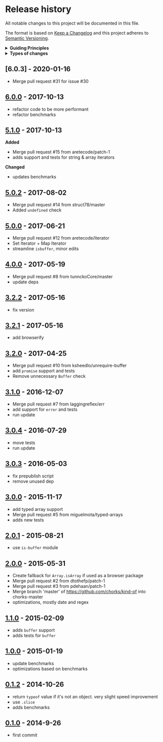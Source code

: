 # Release history

All notable changes to this project will be documented in this file.

The format is based on [Keep a Changelog](http://keepachangelog.com/en/1.0.0/)
and this project adheres to [Semantic Versioning](http://semver.org/spec/v2.0.0.html).

<details>
  <summary><strong>Guiding Principles</strong></summary>

- Changelogs are for humans, not machines.
- There should be an entry for every single version.
- The same types of changes should be grouped.
- Versions and sections should be linkable.
- The latest version comes first.
- The release date of each versions is displayed.
- Mention whether you follow Semantic Versioning.

</details>

<details>
  <summary><strong>Types of changes</strong></summary>

Changelog entries are classified using the following labels _(from [keep-a-changelog](http://keepachangelog.com/)_):

- `Added` for new features.
- `Changed` for changes in existing functionality.
- `Deprecated` for soon-to-be removed features.
- `Removed` for now removed features.
- `Fixed` for any bug fixes.
- `Security` in case of vulnerabilities.

</details>

## [6.0.3] - 2020-01-16

- Merge pull request #31 for issue #30

## [6.0.0] - 2017-10-13

- refactor code to be more performant
- refactor benchmarks

## [5.1.0] - 2017-10-13

**Added**

- Merge pull request #15 from aretecode/patch-1
- adds support and tests for string & array iterators

**Changed**

- updates benchmarks

## [5.0.2] - 2017-08-02

- Merge pull request #14 from struct78/master
- Added `undefined` check

## [5.0.0] - 2017-06-21

- Merge pull request #12 from aretecode/iterator
- Set Iterator + Map Iterator
- streamline `isbuffer`, minor edits

## [4.0.0] - 2017-05-19

- Merge pull request #8 from tunnckoCore/master
- update deps

## [3.2.2] - 2017-05-16

- fix version

## [3.2.1] - 2017-05-16

- add browserify

## [3.2.0] - 2017-04-25

- Merge pull request #10 from ksheedlo/unrequire-buffer
- add `promise` support and tests
- Remove unnecessary `Buffer` check

## [3.1.0] - 2016-12-07

- Merge pull request #7 from laggingreflex/err
- add support for `error` and tests
- run update

## [3.0.4] - 2016-07-29

- move tests
- run update

## [3.0.3] - 2016-05-03

- fix prepublish script
- remove unused dep

## [3.0.0] - 2015-11-17

- add typed array support
- Merge pull request #5 from miguelmota/typed-arrays
- adds new tests

## [2.0.1] - 2015-08-21

- use `is-buffer` module

## [2.0.0] - 2015-05-31

- Create fallback for `Array.isArray` if used as a browser package
- Merge pull request #2 from dtothefp/patch-1
- Merge pull request #3 from pdehaan/patch-1
- Merge branch 'master' of https://github.com/chorks/kind-of into chorks-master
- optimizations, mostly date and regex

## [1.1.0] - 2015-02-09

- adds `buffer` support
- adds tests for `buffer`

## [1.0.0] - 2015-01-19

- update benchmarks
- optimizations based on benchmarks

## [0.1.2] - 2014-10-26

- return `typeof` value if it's not an object. very slight speed improvement
- use `.slice`
- adds benchmarks

## [0.1.0] - 2014-9-26

- first commit

[6.0.0]: https://github.com/jonschlinkert/kind-of/compare/5.1.0...6.0.0

[5.1.0]: https://github.com/jonschlinkert/kind-of/compare/5.0.2...5.1.0

[5.0.2]: https://github.com/jonschlinkert/kind-of/compare/5.0.1...5.0.2

[5.0.1]: https://github.com/jonschlinkert/kind-of/compare/5.0.0...5.0.1

[5.0.0]: https://github.com/jonschlinkert/kind-of/compare/4.0.0...5.0.0

[4.0.0]: https://github.com/jonschlinkert/kind-of/compare/3.2.2...4.0.0

[3.2.2]: https://github.com/jonschlinkert/kind-of/compare/3.2.1...3.2.2

[3.2.1]: https://github.com/jonschlinkert/kind-of/compare/3.2.0...3.2.1

[3.2.0]: https://github.com/jonschlinkert/kind-of/compare/3.1.0...3.2.0

[3.1.0]: https://github.com/jonschlinkert/kind-of/compare/3.0.4...3.1.0

[3.0.4]: https://github.com/jonschlinkert/kind-of/compare/3.0.3...3.0.4

[3.0.3]: https://github.com/jonschlinkert/kind-of/compare/3.0.0...3.0.3

[3.0.0]: https://github.com/jonschlinkert/kind-of/compare/2.0.1...3.0.0

[2.0.1]: https://github.com/jonschlinkert/kind-of/compare/2.0.0...2.0.1

[2.0.0]: https://github.com/jonschlinkert/kind-of/compare/1.1.0...2.0.0

[1.1.0]: https://github.com/jonschlinkert/kind-of/compare/1.0.0...1.1.0

[1.0.0]: https://github.com/jonschlinkert/kind-of/compare/0.1.2...1.0.0

[0.1.2]: https://github.com/jonschlinkert/kind-of/compare/0.1.0...0.1.2

[0.1.0]: https://github.com/jonschlinkert/kind-of/commit/2fae09b0b19b1aadb558e9be39f0c3ef6034eb87

[Unreleased]: https://github.com/jonschlinkert/kind-of/compare/0.1.2...HEAD

[keep-a-changelog]: https://github.com/olivierlacan/keep-a-changelog